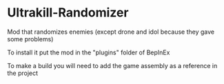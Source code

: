 # Ultrakill-Randomizer
Mod that randomizes enemies (except drone and idol because they gave some problems)

To install it put the mod in the "plugins" folder of BepInEx

To make a build you will need to add the game assembly as a reference in the project
